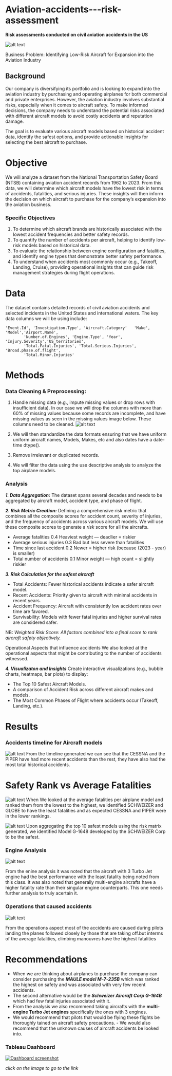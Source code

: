 # Aviation-accidents---risk-assessment
**Risk assessments conducted on civil aviation accidents in the US**

![alt text](images/Airplane_crash.png)

Business Problem: Identifying Low-Risk Aircraft for Expansion into the Aviation Industry
## Background
Our company is diversifying its portfolio and is looking to expand into the aviation industry by purchasing and operating airplanes for both commercial and private enterprises. However, the aviation industry involves substantial risks, especially when it comes to aircraft safety. To make informed decisions, the company needs to understand the potential risks associated with different aircraft models to avoid costly accidents and reputation damage.

The goal is to evaluate various aircraft models based on historical accident data, identify the safest options, and provide actionable insights for selecting the best aircraft to purchase.

# Objective
We will analyze a dataset from the National Transportation Safety Board (NTSB) containing aviation accident records from 1962 to 2023. From this data, we will determine which aircraft models have the lowest risk in terms of accidents, fatalities, and serious injuries. These insights will then inform the decision on which aircraft to purchase for the company’s expansion into the aviation business.

### Specific Objectives
1. To determine which aircraft brands are historically associated with the lowest accident frequencies and better safety records.
2. To quantify the number of accidents per aircraft, helping to identify low-risk models based on historical data.
3. To evaluate the relationship between engine configuration and fatalities, and identify engine types that demonstrate better safety performance.
4. To understand when accidents most commonly occur (e.g., Takeoff, Landing, Cruise), providing operational insights that can guide risk management strategies during flight operations.

# Data
The dataset contains detailed records of civil aviation accidents and selected incidents in the United States and international waters. The key data columns we will be using include:
```
'Event.Id', 'Investigation.Type', 'Aircraft.Category'   'Make', 'Model','Airport.Name',
        'Number.of.Engines', 'Engine.Type', 'Year', 'Injury.Severity','US_territories',
        'Total.Fatal.Injuries', 'Total.Serious.Injuries', 'Broad.phase.of.flight',
        'Total.Minor.Injuries'
```

# Methods
### Data Cleaning & Preprocessing:

1. Handle missing data (e.g., impute missing values or drop rows with insufficient data). In our case we will drop the columns with more than 60% of missing values because some records are incomplete, and have missing values as seen in the missing values image below. These columns need to be cleaned.
![alt text](<plots/Missing values.png>)

2. We will then standardize the data formats ensuring that we have uniform uniform aircraft names, Models, Makes, etc and also dates have a date-time dtype().

3. Remove irrelevant or duplicated records.
4. We will filter the data using the use descriptive analysis to analyze the top airplane models.

### Analysis


***1. Data Aggregation:*** The dataset spans several decades and needs to be aggregated by aircraft model, accident type, and phase of flight.

***2. Risk Metric Creation:*** Defining a comprehensive risk metric that combines all the composite scores for accident count, severity of injuries, and the frequency of accidents across various aircraft models.
We will use these composite scores to generate a *risk* score for all the aircrafts.
- Average fatalities	0.4	Heaviest weight — deadlier = riskier
- Average serious injuries	0.3	Bad but less severe than fatalities
- Time since last accident	0.2	Newer = higher risk (because (2023 - year) is smaller)
- Total number of accidents	0.1	Minor weight — high count = slightly riskier

***3. Risk Calculation for the safest aircraft***

- Total Accidents: Fewer historical accidents indicate a safer aircraft model.
- Recent Accidents: Priority given to aircraft with minimal accidents in recent years.
- Accident Frequency: Aircraft with consistently low accident rates over time are favored.
- Survivability: Models with fewer fatal injuries and higher survival rates are considered safer.

NB: _Weighted Risk Score: All factors combined into a final score to rank aircraft safety objectively._

Operational Aspects that influence accidents
We also looked at the operational aspects that might be contributing to the number of accidents witnessed.
  
***4. Visualizaton and Insights***
Create interactive visualizations (e.g., bubble charts, heatmaps, bar plots) to display:

- The Top 10 Safest Aircraft Models.
- A comparison of Accident Risk across different aircraft makes and models.
- The Most Common Phases of Flight where accidents occur (Takeoff, Landing, etc.).

# Results
### Accidents timeline for Aircraft models

![alt text](plots/Accidents_timeline.png)
From the timeline generated we can see that the CESSNA and the PIPER have had more recent accidents than the rest, they have also had the most total historical accidents.

# Safety Rank vs Average Fatalities
![alt text](plots/safety_rank_vs_fatalities.png)
When We looked at the average fatalities per airplane model and ranked them from the lowest to the highest, we identified SCHWEIZER and GLOBE to have the least fatalities and as expected CESSNA and PIPER were in the lower rankings.

![alt text](plots/top_10_safest_models.png)
Upon aggregating the top 10 safest models using the risk matrix generated, we identified Model G-1648 developed by the SCHWEIZER Corp to be the safest.

### Engine Analysis
![alt text](<plots/Fatalities by engine types.png>)

From the enine analysis it was noted that the aircraft with 3 Turbo Jet engine had the best performance with the least fatality being noted from this class. 
It was also noted that generally multi-engine aircrafts have a higher fatality rate than their singular engine counterparts. This one needs further analysis to truly acertain it.

### Operations that caused accidents
![alt text](plots/Accident_frequency_severity.png)

From the operations aspect most of the accidents are caused during pilots landing the planes followed closely by those that are taking off.but interms of the average fatalities, climbing manouvres have the highest fatalities

# Recommendations
- When we are thinking about airplanes to purchase the company can consider purchasing the ***MAULE model M-7-235B*** which was ranked the highest on safety and was associated with very few recent accidents.
- The second alternative would be the ***Schweizer Aircraft Corp G-164B*** which had few fatal injuries associated with it.
- From the analysis we also recommend taking aircrafts with the ****multi-engine Turbo Jet engines**** specifically the ones with 3 engines.
- We would recommend that pilots that would be flying these flights be thoroughly tained on aircraft safety precautions. - We would also recommend that the unknown causes of aircraft accidents be looked into.

### Tableau Dashboard

[![Dashboard screenshot](<images/dashboard_image.png>)](https://public.tableau.com/app/profile/john.njogu/viz/Book1_17457908309590/Story1?publish=yes)

_click on the image to go to the link_

